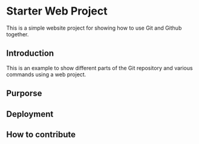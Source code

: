 # Starter Web Project

This is a simple website project for showing how to use Git and Github together.

## Introduction

This is an example to show different parts of the Git repository and various commands using a web project.

## Purporse

## Deployment

## How to contribute